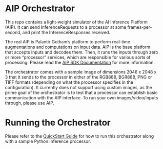 AIP Orchestrator
================

This repo contains a light-weight simulator of the AI Inference Platform (AIP). It can send InferenceRequests to a processor at some frames-per-second, and print the InferenceResponses received.

The real AIP is Palantir Gotham’s platform to perform real-time augmentations and computations on input data. AIP is the base platform that accepts inputs and decodes them. Then, it runs the inputs through zero or more “processor” services, which are responsible for various sorts of processing. Please read the [AIP SDK Documentation](https://palantir.github.io/aip-sdk/introduction) for more information.

The orchestrator comes with a sample image of dimensions 2048 x 2048 x 3 that it sends to the processor in either of the RGB888, BGR888, PNG or TIFF formats (depending on what the processor specifies in the configuration). It currently does not support using custom images, as the prime goal of the orchestrator is to test that a processor can establish basic communication with the AIP interface. To run your own images/video/inputs through, please use AIP.

Running the Orchestrator
========================

Please refer to the [QuickStart Guide](https://palantir.github.io/aip-sdk/quickstart) for how to run this orchestrator along with a sample Python inference processor.

